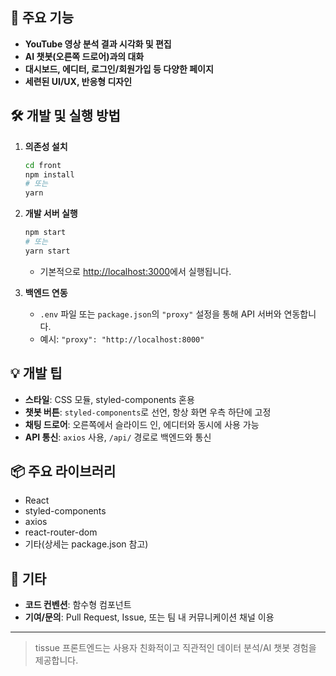 
## 🚀 주요 기능

- **YouTube 영상 분석 결과 시각화 및 편집**
- **AI 챗봇(오른쪽 드로어)과의 대화**
- **대시보드, 에디터, 로그인/회원가입 등 다양한 페이지**
- **세련된 UI/UX, 반응형 디자인**

## 🛠️ 개발 및 실행 방법

1. **의존성 설치**
   ```bash
   cd front
   npm install
   # 또는
   yarn
   ```

2. **개발 서버 실행**
   ```bash
   npm start
   # 또는
   yarn start
   ```
   - 기본적으로 [http://localhost:3000](http://localhost:3000)에서 실행됩니다.

3. **백엔드 연동**
   - `.env` 파일 또는 `package.json`의 `"proxy"` 설정을 통해 API 서버와 연동합니다.
   - 예시: `"proxy": "http://localhost:8000"`

## 💡 개발 팁

- **스타일**: CSS 모듈, styled-components 혼용
- **챗봇 버튼**: `styled-components`로 선언, 항상 화면 우측 하단에 고정
- **채팅 드로어**: 오른쪽에서 슬라이드 인, 에디터와 동시에 사용 가능
- **API 통신**: `axios` 사용, `/api/` 경로로 백엔드와 통신

## 📦 주요 라이브러리

- React
- styled-components
- axios
- react-router-dom
- 기타(상세는 package.json 참고)

## 📝 기타

- **코드 컨벤션**: 함수형 컴포넌트
- **기여/문의**: Pull Request, Issue, 또는 팀 내 커뮤니케이션 채널 이용

---

> tissue 프론트엔드는 사용자 친화적이고 직관적인 데이터 분석/AI 챗봇 경험을 제공합니다.
